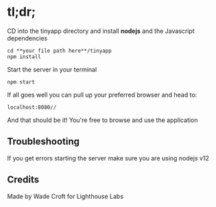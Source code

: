 # tl;dr;

CD into the tinyapp directory and install **nodejs** and the Javascript dependencies

    cd **your file path here**/tinyapp
    npm install
    
Start the server in your terminal

    npm start
    
If all goes well you can pull up your preferred browser and head to:

    localhost:8080//

And that should be it! You're free to browse and use the application


## Troubleshooting
If you get errors starting the server make sure you are using nodejs v12


## Credits
Made by Wade Croft for Lighthouse Labs